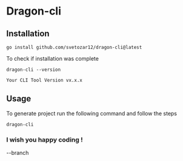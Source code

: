 # Dragon-cli

## Installation

```
go install github.com/svetozar12/dragon-cli@latest
```

To check if installation was complete

```
dragon-cli --version

Your CLI Tool Version vx.x.x
```

## Usage

To generate project run the following command and follow the steps

```
dragon-cli
```

### I wish you happy coding !

<!-- Docs -->

--branch
